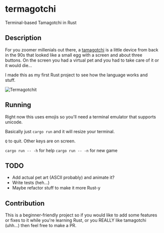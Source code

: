 # termagotchi
Terminal-based Tamagotchi in Rust

## Description

For you zoomer millenials out there, a [tamagotchi](https://en.wikipedia.org/wiki/Tamagotchi) is a little device from back in the 90s that looked like a small egg with a screen and about three buttons. On the screen you had a virtual pet and you had to take care of it or it would die...

I made this as my first Rust project to see how the language works and stuff.

![Termagotchit](screenshot1.png?raw=true "Termagotchi")

## Running
Right now this uses emojis so you'll need a terminal emulator that supports unicode.

Basically just `cargo run` and it will resize your terminal.

`Q` to quit. Other keys are on screen.

`cargo run -- -h` for help
`cargo run -- -n` for new game

## TODO
- Add actual pet art (ASCII probably) and animate it?
- Write tests (heh...)
- Maybe refactor stuff to make it more Rust-y

## Contribution
This is a beginner-friendly project so if you would like to add some features or fixes to it while you're learning Rust, or you REALLY like tamagotchi (uhh...) then feel free to make a PR.
